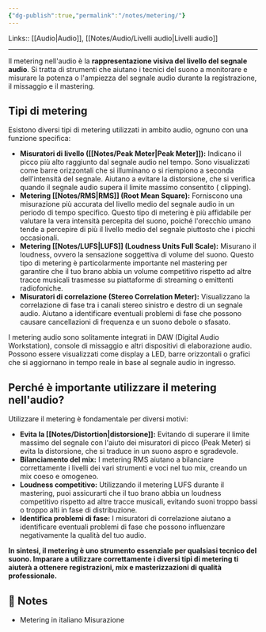 ```yaml
---
{"dg-publish":true,"permalink":"/notes/metering/"}
---
```


Links:: [[Audio\|Audio]], [[Notes/Audio/Livelli audio\|Livelli audio]]

---
Il metering nell'audio è la **rappresentazione visiva del livello del segnale audio**. Si tratta di strumenti che aiutano i tecnici del suono a monitorare e misurare la potenza o l'ampiezza del segnale audio durante la registrazione, il missaggio e il mastering.

## Tipi di metering

Esistono diversi tipi di metering utilizzati in ambito audio, ognuno con una funzione specifica:

- **Misuratori di livello ([[Notes/Peak Meter\|Peak Meter]]):** Indicano il picco più alto raggiunto dal segnale audio nel tempo. Sono visualizzati come barre orizzontali che si illuminano o si riempiono a seconda dell'intensità del segnale. Aiutano a evitare la distorsione, che si verifica quando il segnale audio supera il limite massimo consentito ( clipping).
- **Metering [[Notes/RMS\|RMS]] (Root Mean Square):** Forniscono una misurazione più accurata del livello medio del segnale audio in un periodo di tempo specifico. Questo tipo di metering è più affidabile per valutare la vera intensità percepita del suono, poiché l'orecchio umano tende a percepire di più il livello medio del segnale piuttosto che i picchi occasionali.
- **Metering [[Notes/LUFS\|LUFS]] (Loudness Units Full Scale):** Misurano il loudness, ovvero la sensazione soggettiva di volume del suono. Questo tipo di metering è particolarmente importante nel mastering per garantire che il tuo brano abbia un volume competitivo rispetto ad altre tracce musicali trasmesse su piattaforme di streaming o emittenti radiofoniche.
- **Misuratori di correlazione (Stereo Correlation Meter):** Visualizzano la correlazione di fase tra i canali stereo sinistro e destro di un segnale audio. Aiutano a identificare eventuali problemi di fase che possono causare cancellazioni di frequenza e un suono debole o sfasato.

I metering audio sono solitamente integrati in DAW (Digital Audio Workstation), console di missaggio e altri dispositivi di elaborazione audio. Possono essere visualizzati come display a LED, barre orizzontali o grafici che si aggiornano in tempo reale in base al segnale audio in ingresso.

## Perché è importante utilizzare il metering nell'audio?

Utilizzare il metering è fondamentale per diversi motivi:

- **Evita la [[Notes/Distortion\|distorsione]]:** Evitando di superare il limite massimo del segnale con l'aiuto dei misuratori di picco (Peak Meter) si evita la distorsione, che si traduce in un suono aspro e sgradevole.
- **Bilanciamento del mix:** I metering RMS aiutano a bilanciare correttamente i livelli dei vari strumenti e voci nel tuo mix, creando un mix coeso e omogeneo.
- **Loudness competitivo:** Utilizzando il metering LUFS durante il mastering, puoi assicurarti che il tuo brano abbia un loudness competitivo rispetto ad altre tracce musicali, evitando suoni troppo bassi o troppo alti in fase di distribuzione.
- **Identifica problemi di fase:** I misuratori di correlazione aiutano a identificare eventuali problemi di fase che possono influenzare negativamente la qualità del tuo audio.

**In sintesi, il metering è uno strumento essenziale per qualsiasi tecnico del suono. Imparare a utilizzare correttamente i diversi tipi di metering ti aiuterà a ottenere registrazioni, mix e masterizzazioni di qualità professionale.**



## 📝 Notes

- Metering in italiano Misurazione